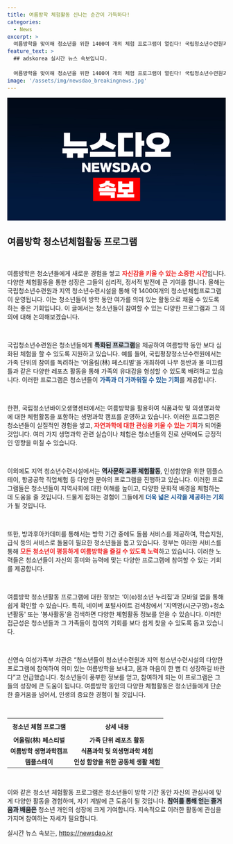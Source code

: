 ```yaml
---
title: 여름방학 체험활동 신나는 순간이 가득하다!
categories:
  - News
excerpt: >
  여름방학을 맞이해 청소년을 위한 1400여 개의 체험 프로그램이 열린다! 국립청소년수련원과 지역 시설에서 다양한 레포츠, 생명과학 캠프 등 특별한 경험을 통해 성장할 기회를 놓치지 마세요!
feature_text: >
  ## adskorea 실시간 뉴스 속보입니다.

  여름방학을 맞이해 청소년을 위한 1400여 개의 체험 프로그램이 열린다! 국립청소년수련원과 지역 시설에서 다양한 레포츠, 생명과학 캠프 등 특별한 경험을 통해 성장할 기회를 놓치지 마세요!
image: '/assets/img/newsdao_breakingnews.jpg'
---
```


<p><img src="/assets/img/newsdao_breakingnews.jpg" alt="adskorea 속보" /></p>

<h2 data-ke-size="size26">여름방학 청소년체험활동 프로그램</h2>

<p data-ke-size="size16">&nbsp;</p>

<p>여름방학은 청소년들에게 새로운 경험을 쌓고 <b><span style="color: #ee2323;">자신감을 키울 수 있는 소중한 시간</span></b>입니다. 다양한 체험활동을 통한 성장은 그들의 심리적, 정서적 발전에 큰 기여를 합니다. 올해는 국립청소년수련원과 지역 청소년수련시설을 통해 약 1400여개의 청소년체험프로그램이 운영됩니다. 이는 청소년들이 방학 동안 여가를 의미 있는 활동으로 채울 수 있도록 하는 좋은 기회입니다. 이 글에서는 청소년들이 참여할 수 있는 다양한 프로그램과 그 의의에 대해 논의해보겠습니다.</p>

<p data-ke-size="size16">&nbsp;</p>

<p>국립청소년수련원은 청소년들에게 <b><span style="background-color: #21538527;">특화된 프로그램</span></b>을 제공하여 여름방학 동안 보다 심화된 체험을 할 수 있도록 지원하고 있습니다. 예를 들어, 국립평창청소년수련원에서는 가족 단위의 참여를 독려하는 '어울림(林) 페스티벌'을 개최하여 나무 등반과 물 미끄럼틀과 같은 다양한 레포츠 활동을 통해 가족의 유대감을 형성할 수 있도록 배려하고 있습니다. 이러한 프로그램은 청소년들이 <b><span style="color: #1a5490;">가족과 더 가까워질 수 있는 기회</span></b>를 제공합니다.</p>

<p data-ke-size="size16">&nbsp;</p>

<p>한편, 국립청소년바이오생명센터에서는 여름방학을 활용하여 식품과학 및 의생명과학에 대한 체험활동을 포함하는 생명과학 캠프를 운영하고 있습니다. 이러한 프로그램은 청소년들이 실질적인 경험을 쌓고, <b><span style="color: #ee2323;">자연과학에 대한 관심을 키울 수 있는 기회</span></b>가 되어줄 것입니다. 여러 가지 생명과학 관련 실습이나 체험은 청소년들의 진로 선택에도 긍정적인 영향을 미칠 수 있습니다.</p>

<p data-ke-size="size16">&nbsp;</p>

<p>이외에도 지역 청소년수련시설에서는 <b><span style="background-color: #21538527;">역사문화 교류 체험활동</span></b>, 인성함양을 위한 템플스테이, 항공공학 직업체험 등 다양한 분야의 프로그램을 진행하고 있습니다. 이러한 프로그램들은 청소년들이 지역사회에 대한 이해를 높이고, 다양한 문화적 배경을 체험하는 데 도움을 줄 것입니다. 드물게 접하는 경험이 그들에게 <b><span style="color: #1a5490;">더욱 넓은 시각을 제공하는 기회</span></b>가 될 것입니다.</p>

<p data-ke-size="size16">&nbsp;</p>

<p>또한, 방과후아카데미를 통해서는 방학 기간 중에도 돌봄 서비스를 제공하여, 학습지원, 급식 등의 서비스로 돌봄이 필요한 청소년들을 돕고 있습니다. 정부는 이러한 서비스를 통해 <b><span style="color: #ee2323;">모든 청소년이 평등하게 여름방학을 즐길 수 있도록 노력</span></b>하고 있습니다. 이러한 노력들은 청소년들이 자신의 흥미와 능력에 맞는 다양한 프로그램에 참여할 수 있는 기회를 제공합니다.</p>

<p data-ke-size="size16">&nbsp;</p>

<p>여름방학 청소년활동 프로그램에 대한 정보는 ‘이(e)청소년 누리집’과 모바일 앱을 통해 쉽게 확인할 수 있습니다. 특히, 네이버 포털사이트 검색창에서 '지역명(시군구명)+청소년활동' 또는 '봉사활동'을 검색하면 다양한 체험활동 정보를 얻을 수 있습니다. 이러한 접근성은 청소년들과 그 가족들이 참여의 기회를 보다 쉽게 찾을 수 있도록 돕고 있습니다.</p>

<p data-ke-size="size16">&nbsp;</p>

<p>신영숙 여성가족부 차관은 “청소년들이 청소년수련원과 지역 청소년수련시설의 다양한 프로그램에 참여하여 의미 있는 여름방학을 보내고, 몸과 마음이 한 뼘 더 성장하길 바란다”고 언급했습니다. 청소년들이 풍부한 정보를 얻고, 참여하게 되는 이 프로그램은 그들의 성장에 큰 도움이 됩니다. 여름방학 동안의 다양한 체험활동은 청소년들에게 단순한 즐거움을 넘어서, 인생의 중요한 경험이 될 것입니다.</p>

<p data-ke-size="size16">&nbsp;</p>

<table style="width: 100%; border-collapse: collapse;">
    <tr>
        <th style="text-align: center; height: 30px;">청소년 체험 프로그램</th>
        <th style="text-align: center; height: 30px;">상세 내용</th>
    </tr>
    <tr>
        <td style="text-align: center; height: 17px;"><b>어울림(林) 페스티벌</b></td>
        <td style="text-align: center; height: 17px;"><b>가족 단위 레포츠 활동</b></td>
    </tr>
    <tr>
        <td style="text-align: center; height: 17px;"><b>여름방학 생명과학캠프</b></td>
        <td style="text-align: center; height: 17px;"><b>식품과학 및 의생명과학 체험</b></td>
    </tr>
    <tr>
        <td style="text-align: center; height: 17px;"><b>템플스테이</b></td>
        <td style="text-align: center; height: 17px;"><b>인성 함양을 위한 공동체 생활 체험</b></td>
    </tr>
</table>

<p data-ke-size="size16">&nbsp;</p>

<p>이와 같은 청소년 체험활동 프로그램은 청소년들이 방학 기간 동안 자신의 관심사에 맞게 다양한 활동을 경험하며, 자기 계발에 큰 도움이 될 것입니다. <b><span style="background-color: #21538527;">참여를 통해 얻는 즐거움과 배움은</span></b> 청소년 개인의 성장에 크게 기여합니다. 지속적으로 이러한 활동에 관심을 가지며 참여하는 자세가 필요합니다.</p>
실시간 뉴스 속보는, <a href="https://newsdao.kr" rel="dofollow">https://newsdao.kr</a>


